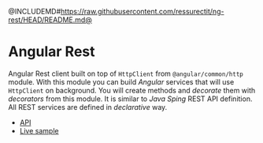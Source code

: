 <div class="pull-right">
    <a href="https://github.com/ressurectit/ng-rest">
        <span class="fab fa-github"></span>
    </a>
</div>

@INCLUDEMD#https://raw.githubusercontent.com/ressurectit/ng-rest/HEAD/README.md@

# Angular Rest

Angular Rest client built on top of `HttpClient` from `@angular/common/http` module. With this module you can build *Angular* services that will use `HttpClient` on background. You will create methods and *decorate* them with *decorators* from this module. It is similar to *Java Sping* REST API definition. All REST services are defined in *declarative* way.

- [API](/content/api/ng-rest/rest)
- [Live sample](/SAMPLES_URL/restSamples)